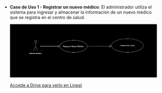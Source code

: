 * **Caso de Uso 1 - Registrar un nuevo médico**: El administrador utiliza el sistema para ingresar y almacenar la información de un nuevo médico que se registra en el centro de salud.

  ![Diagrama de Caso de Uso - Registrar Nuevo Médico](../Adicionales/Imagenes/Diagrama_Caso_1.png)

  [Accede a Drive para verlo en Linea!]([https://tuenlace.com](https://drive.google.com/file/d/1uV8L-1CtdH1mRbPArLLSzoIUhNQ-Agua/view?usp=drive_link))
